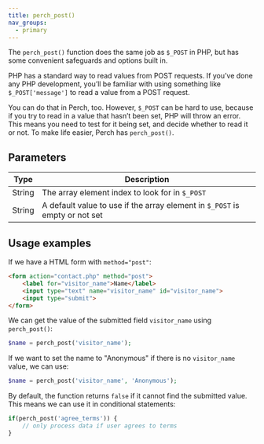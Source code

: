 ```yaml
---
title: perch_post()
nav_groups:
  - primary
---
```


The `perch_post()` function does the same job as `$_POST` in PHP, but has some convenient safeguards and options built in.

PHP has a standard way to read values from POST requests. If you’ve done any PHP development, you’ll be familiar with using something like `$_POST['message']` to read a value from a POST request.

You can do that in Perch, too. However, `$_POST` can be hard to use, because if you try to read in a value that hasn’t been set, PHP will throw an error. This means you need to test for it being set, and decide whether to read it or not. To make life easier, Perch has `perch_post()`.

## Parameters

| Type | Description |
|-|-|
| String   | The array element index to look for in `$_POST`  |
| String | A default value to use if the array element in `$_POST` is empty or not set |


## Usage examples

If we have a HTML form with `method="post"`:

```html
<form action="contact.php" method="post">
    <label for="visitor_name">Name</label>
    <input type="text" name="visitor_name" id="visitor_name">
    <input type="submit">
</form>
```

We can get the value of the submitted field `visitor_name` using `perch_post()`:

```php
$name = perch_post('visitor_name');
```
If we want to set the name to "Anonymous" if there is no `visitor_name` value, we can use:

```php
$name = perch_post('visitor_name', 'Anonymous');
```

By default, the function returns `false` if it cannot find the submitted value. This means we can use it in conditional statements:

```php
if(perch_post('agree_terms')) {
    // only process data if user agrees to terms
}
```

